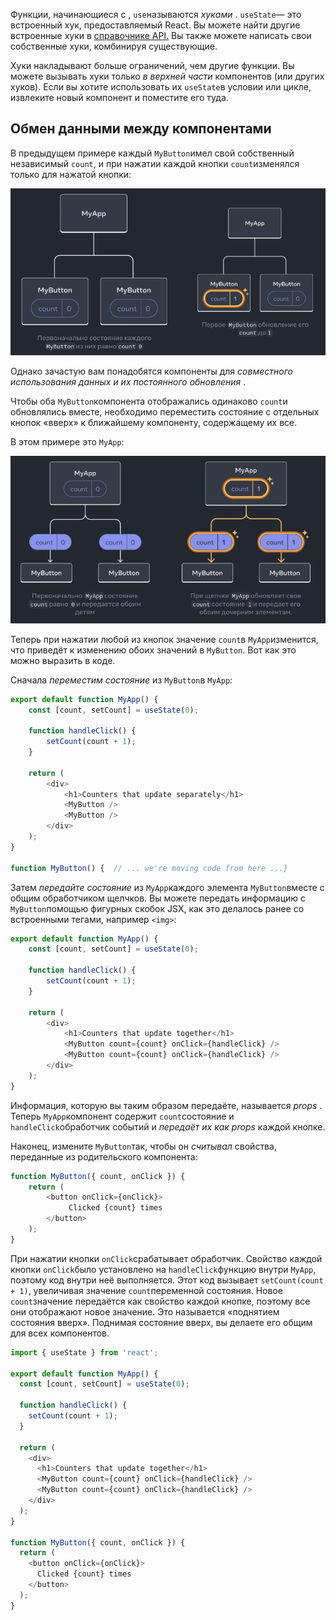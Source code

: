 Функции, начинающиеся с , `use`называются _хуками_ . `useState`— это встроенный хук, предоставляемый React. Вы можете найти другие встроенные хуки в [справочнике API.](https://react.dev/reference/react) Вы также можете написать свои собственные хуки, комбинируя существующие.

Хуки накладывают больше ограничений, чем другие функции. Вы можете вызывать хуки только _в верхней части_ компонентов (или других хуков). Если вы хотите использовать их `useState`в условии или цикле, извлеките новый компонент и поместите его туда.

## Обмен данными между компонентами[](https://react.dev/learn#sharing-data-between-components "Ссылка для обмена данными между компонентами")

В предыдущем примере каждый `MyButton`имел свой собственный независимый `count`, и при нажатии каждой кнопки `count`изменялся только для нажатой кнопки:

![картинка обмена данных](./images/обмен_данными_1.png)

Однако зачастую вам понадобятся компоненты для _совместного использования данных и их постоянного обновления_ .

Чтобы оба `MyButton`компонента отображались одинаково `count`и обновлялись вместе, необходимо переместить состояние с отдельных кнопок «вверх» к ближайшему компоненту, содержащему их все.

В этом примере это `MyApp`:

![картинка обмена данных](./images/обмен_данными_2.png)

Теперь при нажатии любой из кнопок значение `count`в `MyApp`изменится, что приведёт к изменению обоих значений в `MyButton`. Вот как это можно выразить в коде.

Сначала _переместим состояние_ из `MyButton`в `MyApp`:

```JavaScript
export default function MyApp() { 
	const [count, setCount] = useState(0); 
	
	function handleClick() {   
		setCount(count + 1); 
	} 

	return (   
		<div>    
			<h1>Counters that update separately</h1>   
			<MyButton />   
			<MyButton />  
		</div> 
	);
}

function MyButton() {  // ... we're moving code from here ...}
```

Затем _передайте состояние_ из `MyApp`каждого элемента `MyButton`вместе с общим обработчиком щелчков. Вы можете передать информацию с `MyButton`помощью фигурных скобок JSX, как это делалось ранее со встроенными тегами, например `<img>`:

```JavaScript
export default function MyApp() {  
	const [count, setCount] = useState(0); 

	function handleClick() {   
		setCount(count + 1); 
	}  
	
	return (  
		<div>    
		    <h1>Counters that update together</h1>  
		    <MyButton count={count} onClick={handleClick} />   
		    <MyButton count={count} onClick={handleClick} />  
		</div> 
	);
}
```

Информация, которую вы таким образом передаёте, называется _props_ . Теперь `MyApp`компонент содержит `count`состояние и `handleClick`обработчик событий и _передаёт их как props_ каждой кнопке.

Наконец, измените `MyButton`так, чтобы он _считывал_ свойства, переданные из родительского компонента:

```JavaScript
function MyButton({ count, onClick }) { 
	return (  
		<button onClick={onClick}>   
		     Clicked {count} times   
	    </button>  
	);
}
```

При нажатии кнопки `onClick`срабатывает обработчик. Свойство каждой кнопки `onClick`было установлено на `handleClick`функцию внутри `MyApp`, поэтому код внутри неё выполняется. Этот код вызывает `setCount(count + 1)`, увеличивая значение `count`переменной состояния. Новое `count`значение передаётся как свойство каждой кнопке, поэтому все они отображают новое значение. Это называется «поднятием состояния вверх». Поднимая состояние вверх, вы делаете его общим для всех компонентов.


```JavaScript
import { useState } from 'react';

export default function MyApp() {
  const [count, setCount] = useState(0);

  function handleClick() {
    setCount(count + 1);
  }

  return (
    <div>
      <h1>Counters that update together</h1>
      <MyButton count={count} onClick={handleClick} />
      <MyButton count={count} onClick={handleClick} />
    </div>
  );
}

function MyButton({ count, onClick }) {
  return (
    <button onClick={onClick}>
      Clicked {count} times
    </button>
  );
}

```